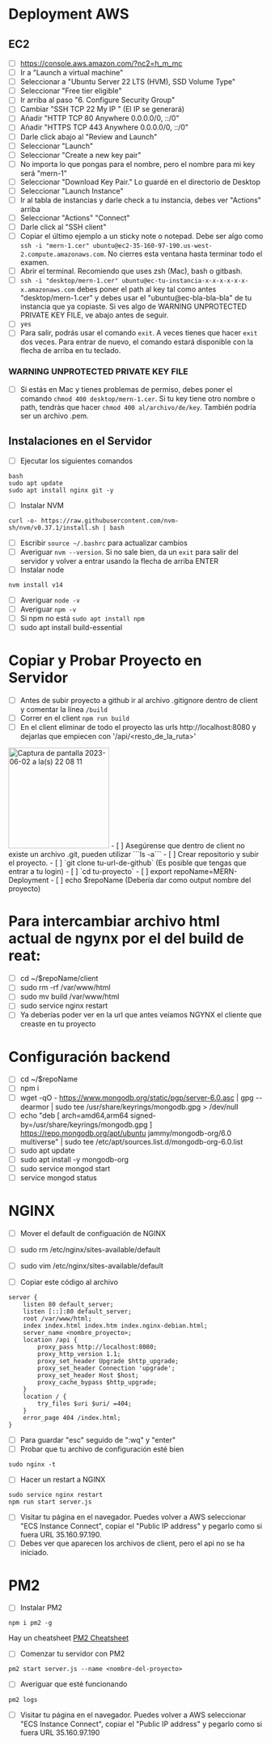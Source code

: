 # Deployment AWS

## EC2

-   [ ] https://console.aws.amazon.com/?nc2=h_m_mc
-   [ ] Ir a "Launch a virtual machine"
-   [ ] Seleccionar a "Ubuntu Server 22 LTS (HVM), SSD Volume Type"
-   [ ] Seleccionar "Free tier eligible"
-   [ ] Ir arriba al paso "6. Configure Security Group"
-   [ ] Cambiar "SSH TCP 22 My IP " (El IP se generará)
-   [ ] Añadir "HTTP TCP 80 Anywhere 0.0.0.0/0, ::/0"
-   [ ] Añadir "HTTPS TCP 443 Anywhere 0.0.0.0/0, ::/0"
-   [ ] Darle click abajo al "Review and Launch"
-   [ ] Seleccionar "Launch"
-   [ ] Seleccionar "Create a new key pair"
-   [ ] No importa lo que pongas para el nombre, pero el nombre para mi key será "mern-1"
-   [ ] Seleccionar "Download Key Pair." Lo guardé en el directorio de Desktop
-   [ ] Seleccionar "Launch Instance"
-   [ ] Ir al tabla de instancias y darle check a tu instancia, debes ver "Actions" arriba
-   [ ] Seleccionar "Actions" "Connect"
-   [ ] Darle click al "SSH client"
-   [ ] Copiar el último ejemplo a un sticky note o notepad. Debe ser algo como `ssh -i "mern-1.cer" ubuntu@ec2-35-160-97-190.us-west-2.compute.amazonaws.com`. No cierres esta ventana hasta terminar todo el examen.
-   [ ] Abrir el terminal. Recomiendo que uses zsh (Mac), bash o gitbash.
-   [ ] `ssh -i "desktop/mern-1.cer" ubuntu@ec-tu-instancia-x-x-x-x-x-x-x.amazonaws.com` debes poner el path al key tal como antes "desktop/mern-1.cer" y debes usar el "ubuntu@ec-bla-bla-bla" de tu instancia que ya copiaste. Si ves algo de WARNING UNPROTECTED PRIVATE KEY FILE, ve abajo antes de seguir.
-   [ ] `yes`
-   [ ] Para salir, podrás usar el comando `exit`. A veces tienes que hacer `exit` dos veces. Para entrar de nuevo, el comando estará disponible con la flecha de arriba en tu teclado.

### WARNING UNPROTECTED PRIVATE KEY FILE
- [ ] Si estás en Mac y tienes problemas de permiso, debes poner el comando `chmod 400 desktop/mern-1.cer`. Si tu key tiene otro nombre o path, tendràs que hacer `chmod 400 al/archivo/de/key`. También podría ser un archivo .pem.

## Instalaciones en el Servidor

-   [ ] Ejecutar los siguientes comandos

```
bash
sudo apt update
sudo apt install nginx git -y
```

-   [ ] Instalar NVM

```
curl -o- https://raw.githubusercontent.com/nvm-sh/nvm/v0.37.1/install.sh | bash
```
-   [ ] Escribir ``` source ~/.bashrc ``` para actualizar cambios
-   [ ] Averiguar `nvm --version`. Si no sale bien, da un `exit` para salir del servidor y volver a entrar usando la flecha de arriba ENTER
-   [ ] Instalar node

```
nvm install v14
```
-   [ ] Averiguar `node -v`
-   [ ] Averiguar `npm -v`
-   [ ] Si npm no está `sudo apt install npm`
-   [ ] sudo apt install build-essential

# Copiar y Probar Proyecto en Servidor

-   [ ] Antes de subir proyecto a github ir al archivo .gitignore dentro de client y comentar la línea ```/build```
-   [ ] Correr en el client ```npm run build```
-   [ ] En el client eliminar de todo el proyecto las urls http://localhost:8080  y dejarlas que empiecen con '/api/<resto_de_la_ruta>'
<img width="199" alt="Captura de pantalla 2023-06-02 a la(s) 22 08 11" src="https://github.com/CaritoDasilva/mern_march_2023/assets/39274667/5dac4cdd-1b79-4033-a976-42ea58f8c956">
-   [ ] Asegúrense que dentro de client no existe un archivo .git, pueden utilizar ```ls -a```
-   [ ] Crear repositorio y subir el proyecto.
-   [ ] `git clone tu-url-de-github` (Es posible que tengas que entrar a tu login)
-   [ ] `cd tu-proyecto`
-   [ ] export repoName=MERN-Deployment
-   [ ] echo $repoName (Debería dar como output nombre del proyecto)


# Para intercambiar archivo html actual de ngynx por el del build de reat:

-   [ ] cd ~/$repoName/client
-   [ ] sudo rm -rf /var/www/html
-   [ ] sudo mv build /var/www/html
-   [ ] sudo service nginx restart
-   [ ] Ya deberías poder ver en la url que antes veíamos NGYNX el cliente que creaste en tu proyecto

# Configuración backend

-   [ ] cd ~/$repoName
-   [ ] npm i
-   [ ] wget -qO - https://www.mongodb.org/static/pgp/server-6.0.asc |  gpg --dearmor | sudo tee /usr/share/keyrings/mongodb.gpg > /dev/null
-   [ ] echo "deb [ arch=amd64,arm64 signed-by=/usr/share/keyrings/mongodb.gpg ] https://repo.mongodb.org/apt/ubuntu jammy/mongodb-org/6.0 multiverse" | sudo tee /etc/apt/sources.list.d/mongodb-org-6.0.list
-   [ ] sudo apt update
-   [ ] sudo apt install -y mongodb-org
-   [ ] sudo service mongod start
-   [ ] service mongod status
 
# NGINX

-   [ ] Mover el default de configuación de NGINX
-   [ ] sudo rm /etc/nginx/sites-available/default
-   [ ] sudo vim /etc/nginx/sites-available/default



-   [ ] Copiar este código al archivo

```
server {
    listen 80 default_server;
    listen [::]:80 default_server;
    root /var/www/html;
    index index.html index.htm index.nginx-debian.html;
    server_name <nombre_proyecto>;
    location /api {
        proxy_pass http://localhost:8080;
        proxy_http_version 1.1;
        proxy_set_header Upgrade $http_upgrade;
        proxy_set_header Connection 'upgrade';
        proxy_set_header Host $host;
        proxy_cache_bypass $http_upgrade;
    }
    location / {
        try_files $uri $uri/ =404;
    }
    error_page 404 /index.html;
}
```

-   [ ] Para guardar "esc" seguido de ":wq" y "enter"
-   [ ] Probar que tu archivo de configuración esté bien

```
sudo nginx -t
```

-   [ ] Hacer un restart a NGINX

```
sudo service nginx restart
npm run start server.js
```

-   [ ] Visitar tu página en el navegador. Puedes volver a AWS seleccionar "ECS Instance Connect", copiar el "Public IP address" y pegarlo como si fuera URL 35.160.97.190.
-   [ ] Debes ver que aparecen los archivos de client, pero el api no se ha iniciado.

# PM2

-   [ ] Instalar PM2

```
npm i pm2 -g
```

Hay un cheatsheet [PM2 Cheatsheet](https://devhints.io/pm2)

-   [ ] Comenzar tu servidor con PM2

```
pm2 start server.js --name <nombre-del-proyecto>
```

-   [ ] Averiguar que esté funcionando

```
pm2 logs
```

-   [ ] Visitar tu página en el navegador. Puedes volver a AWS seleccionar "ECS Instance Connect", copiar el "Public IP address" y pegarlo como si fuera URL 35.160.97.190

